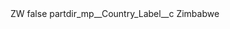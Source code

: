 <?xml version="1.0" encoding="UTF-8"?>
<CustomMetadata xmlns="http://soap.sforce.com/2006/04/metadata" xmlns:xsi="http://www.w3.org/2001/XMLSchema-instance" xmlns:xsd="http://www.w3.org/2001/XMLSchema">
    <label>ZW</label>
    <protected>false</protected>
    <values>
        <field>partdir_mp__Country_Label__c</field>
        <value xsi:type="xsd:string">Zimbabwe</value>
    </values>
</CustomMetadata>
